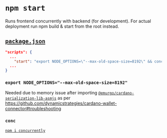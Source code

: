 # `npm start`
Runs frontend concurrently with backend (for development). For actual deployment run npm build & start from the root instead.

## [`package.json`](package.json#L18)
```json
"scripts": {
  ...
    "start": "export NODE_OPTIONS=\"--max-old-space-size=8192\" && conc \"node ../backend/server\" \"react-scripts start\""
  ...
}
```

### `export NODE_OPTIONS="--max-old-space-size=8192"`
Needed due to memory issue after importing [`@emurgo/cardano-serialization-lib-asmjs`](https://www.npmjs.com/package/@emurgo/cardano-serialization-lib-asmjs) as per https://github.com/dynamicstrategies/cardano-wallet-connector#troubleshooting

### `conc`
[`npm i concurrently`](https://www.npmjs.com/package/concurrently)
